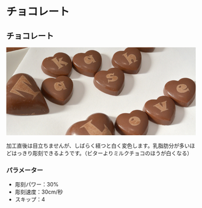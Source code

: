 # チョコレート

## チョコレート

![](/assets/20191118_08.jpg)

加工直後は目立ちませんが、しばらく経つと白く変色します。乳脂肪分が多いほどはっきり彫刻できるようです。（ビターよりミルクチョコのほうが白くなる）

### パラメーター

* 彫刻パワー：30%
* 彫刻速度：30cm/秒
* スキップ：4

